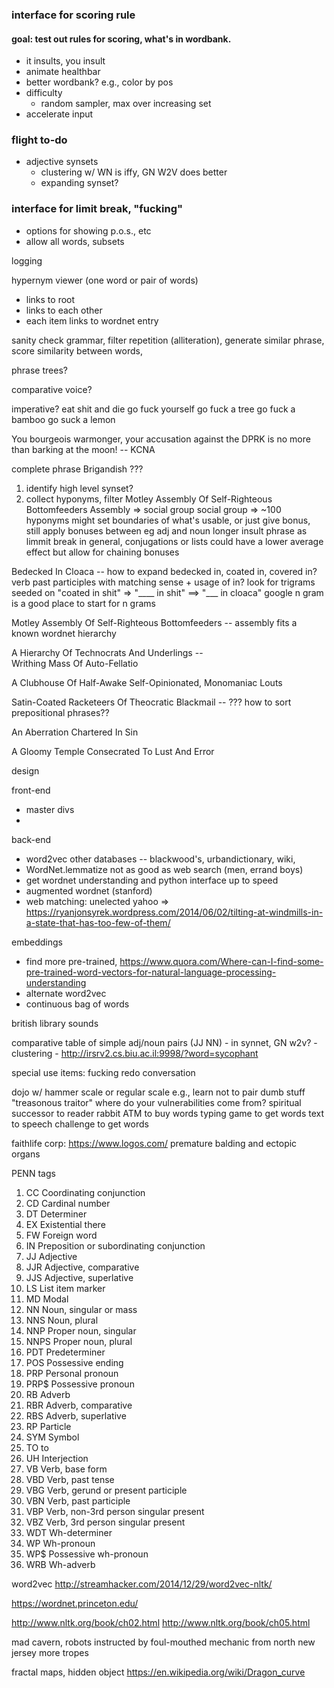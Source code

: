 ### interface for scoring rule
#### goal: test out rules for scoring, what's in wordbank.  
- it insults, you insult
- animate healthbar
- better wordbank? e.g., color by pos
- difficulty
    + random sampler, max over increasing set
- accelerate input


### flight to-do
- adjective synsets
    + clustering w/ WN is iffy, GN W2V does better
    + expanding synset?



### interface for limit break, "fucking"
- options for showing p.o.s., etc
- allow all words, subsets

logging

hypernym viewer (one word or pair of words)
- links to root
- links to each other
- each item links to wordnet entry

sanity check grammar, 
filter repetition (alliteration), 
generate similar phrase, 
score similarity between words, 


phrase trees?

comparative voice?

imperative?
eat shit and die
go fuck yourself
go fuck a tree
go fuck a bamboo
go suck a lemon 


You bourgeois warmonger, your accusation against the DPRK is no more than barking at the moon! -- KCNA

complete phrase Brigandish ???

1. identify high level synset?
2. collect hyponyms, filter
Motley Assembly Of Self-Righteous Bottomfeeders
Assembly => social group
social group => ~100 hyponyms
might set boundaries of what's usable, or just give bonus, still apply bonuses between eg adj and noun
longer insult phrase as limmit break
in general, conjugations or lists could have a lower average effect but allow for chaining bonuses


Bedecked In Cloaca -- how to expand bedecked in, coated in, covered in? verb past participles with matching sense + usage of in? look for trigrams seeded on "coated in shit" => "____ in shit" ==> "___ in cloaca"
google n gram is a good place to start for n grams

 Motley Assembly Of Self-Righteous Bottomfeeders -- assembly fits a known wordnet hierarchy

 A Hierarchy Of Technocrats And Underlings --  
 Writhing Mass Of Auto-Fellatio

 A Clubhouse Of Half-Awake Self-Opinionated, Monomaniac Louts

 Satin-Coated Racketeers Of Theocratic Blackmail -- ??? how to sort prepositional phrases??

 An Aberration Chartered In Sin

 A Gloomy Temple Consecrated To Lust And Error





design

front-end
- master divs
- 


back-end
- word2vec other databases -- blackwood's, urbandictionary, wiki, 
- WordNet.lemmatize not as good as web search (men, errand boys)
- get wordnet understanding and python interface up to speed
- augmented wordnet (stanford)
- web matching: unelected yahoo => https://ryanjonsyrek.wordpress.com/2014/06/02/tilting-at-windmills-in-a-state-that-has-too-few-of-them/

embeddings
- find more pre-trained, https://www.quora.com/Where-can-I-find-some-pre-trained-word-vectors-for-natural-language-processing-understanding
- alternate word2vec
- continuous bag of words

british library sounds

comparative table of simple adj/noun pairs (JJ NN)
	- in synnet, GN w2v?
	- clustering
	- http://irsrv2.cs.biu.ac.il:9998/?word=sycophant

special use items: fucking
redo conversation

dojo w/ hammer scale or regular scale 
e.g., learn not to pair dumb stuff "treasonous traitor"
where do your vulnerabilities come from?
spiritual successor to reader rabbit
ATM to buy words
typing game to get words
text to speech challenge to get words

faithlife corp: https://www.logos.com/
premature balding and ectopic organs


PENN tags
1.	CC	Coordinating conjunction
2.	CD	Cardinal number
3.	DT	Determiner
4.	EX	Existential there
5.	FW	Foreign word
6.	IN	Preposition or subordinating conjunction
7.	JJ	Adjective
8.	JJR	Adjective, comparative
9.	JJS	Adjective, superlative
10.	LS	List item marker
11.	MD	Modal
12.	NN	Noun, singular or mass
13.	NNS	Noun, plural
14.	NNP	Proper noun, singular
15.	NNPS	Proper noun, plural
16.	PDT	Predeterminer
17.	POS	Possessive ending
18.	PRP	Personal pronoun
19.	PRP$	Possessive pronoun
20.	RB	Adverb
21.	RBR	Adverb, comparative
22.	RBS	Adverb, superlative
23.	RP	Particle
24.	SYM	Symbol
25.	TO	to
26.	UH	Interjection
27.	VB	Verb, base form
28.	VBD	Verb, past tense
29.	VBG	Verb, gerund or present participle
30.	VBN	Verb, past participle
31.	VBP	Verb, non-3rd person singular present
32.	VBZ	Verb, 3rd person singular present
33.	WDT	Wh-determiner
34.	WP	Wh-pronoun
35.	WP$	Possessive wh-pronoun
36.	WRB	Wh-adverb

word2vec
http://streamhacker.com/2014/12/29/word2vec-nltk/

https://wordnet.princeton.edu/

http://www.nltk.org/book/ch02.html
http://www.nltk.org/book/ch05.html

mad cavern, robots instructed by foul-mouthed mechanic from north new jersey
more tropes

fractal maps, hidden object
https://en.wikipedia.org/wiki/Dragon_curve

